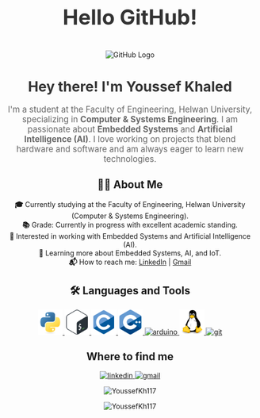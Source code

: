 <div style="text-align: center; font-size: 3em; font-weight: bold; color: #333;">
    <p>Hello GitHub!</p>
</div>

<div style="text-align: center;">
    <img src="https://upload.wikimedia.org/wikipedia/commons/thumb/8/86/Octicons-mark-github.svg/1024px-Octicons-mark-github.svg.png" alt="GitHub Logo" width="80"/>
</div>

<h1 style="text-align: center; font-size: 2em; color: #333;">Hey there! I'm Youssef Khaled</h1>

<p style="font-size: 1.2em; text-align: center; color: #666;">
    I'm a student at the Faculty of Engineering, Helwan University, specializing in <strong>Computer & Systems Engineering</strong>.
    I am passionate about <strong>Embedded Systems</strong> and <strong>Artificial Intelligence (AI)</strong>.
    I love working on projects that blend hardware and software and am always eager to learn new technologies.
</p>

<h2 style="text-align: center;">🧑‍💻 About Me</h2>
<ul style="list-style-type: none; text-align: center; padding: 0;">
    <li><strong>🎓</strong> Currently studying at the Faculty of Engineering, Helwan University (Computer & Systems Engineering).</li>
    <li><strong>📚</strong> Grade: Currently in progress with excellent academic standing.</li>
    <li><strong>💼</strong> Interested in working with Embedded Systems and Artificial Intelligence (AI).</li>
    <li><strong>🚀</strong> Learning more about Embedded Systems, AI, and IoT.</li>
    <li><strong>📬</strong> How to reach me: 
        <a href="https://www.linkedin.com/in/youssef-khaled-a36174286/" target="_blank">LinkedIn</a> | 
        <a href="mailto:youssef.khaled12382@gmail.com" target="_blank">Gmail</a>
    </li>
</ul>

<h2 style="text-align: center;">🛠️ Languages and Tools</h2>
<p style="text-align: center;">
    <a href="https://www.python.org/" target="_blank">
        <img src="https://raw.githubusercontent.com/devicons/devicon/master/icons/python/python-original.svg" alt="python" width="50" height="50" />
    </a>
    <a href="https://www.gnu.org/software/bash/" target="_blank">
        <img src="https://raw.githubusercontent.com/devicons/devicon/master/icons/bash/bash-original.svg" alt="bash" width="50" height="50" />
    </a>
    <a href="https://www.cprogramming.com/" target="_blank">
        <img src="https://raw.githubusercontent.com/devicons/devicon/master/icons/c/c-original.svg" alt="c" width="50" height="50" />
    </a>
    <a href="https://www.cplusplus.com/" target="_blank">
        <img src="https://raw.githubusercontent.com/devicons/devicon/master/icons/cplusplus/cplusplus-original.svg" alt="cplusplus" width="50" height="50" />
    </a>
    <a href="https://www.arduino.cc/" target="_blank">
        <img src="https://cdn.worldvectorlogo.com/logos/arduino-1.svg" alt="arduino" width="50" height="50" />
    </a>
    <a href="https://www.linux.org/" target="_blank">
        <img src="https://raw.githubusercontent.com/devicons/devicon/master/icons/linux/linux-original.svg" alt="linux" width="50" height="50" />
    </a>
    <a href="https://www.git-scm.com/" target="_blank">
        <img src="https://www.vectorlogo.zone/logos/git-scm/git-scm-icon.svg" alt="git" width="50" height="50" />
    </a>
</p>

<h2 style="text-align: center;">Where to find me</h2>
<p style="text-align: center;">
    <a href="https://www.linkedin.com/in/youssef-khaled-a36174286/" target="_blank">
        <img src="https://img.shields.io/badge/linkedin-logo?style=for-the-badge&logo=linkedin&logoColor=white&color=%230a77b6" alt="linkedin" />
    </a>
    <a href="mailto:youssef.khaled12382@gmail.com" target="_blank">
        <img src="https://img.shields.io/badge/gmail-logo?style=for-the-badge&logo=gmail&logoColor=white&color=%234ea3d7" alt="gmail" />
    </a>
</p>

<p style="text-align: center;">
    <img src="https://github-readme-stats.vercel.app/api?username=YoussefKh117&show_icons=true&locale=en" alt="YoussefKh117" />
</p>
<p style="text-align: center;">
    <img src="https://github-readme-stats.vercel.app/api/top-langs?username=YoussefKh117&show_icons=true&locale=en&layout=compact" alt="YoussefKh117" />
</p>
